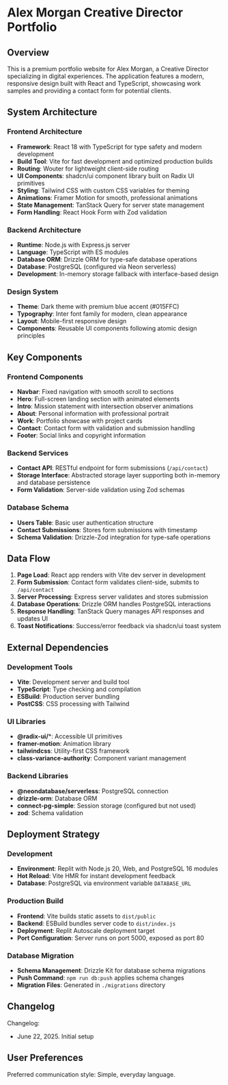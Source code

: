 # Alex Morgan Creative Director Portfolio

## Overview

This is a premium portfolio website for Alex Morgan, a Creative Director specializing in digital experiences. The application features a modern, responsive design built with React and TypeScript, showcasing work samples and providing a contact form for potential clients.

## System Architecture

### Frontend Architecture
- **Framework**: React 18 with TypeScript for type safety and modern development
- **Build Tool**: Vite for fast development and optimized production builds
- **Routing**: Wouter for lightweight client-side routing
- **UI Components**: shadcn/ui component library built on Radix UI primitives
- **Styling**: Tailwind CSS with custom CSS variables for theming
- **Animations**: Framer Motion for smooth, professional animations
- **State Management**: TanStack Query for server state management
- **Form Handling**: React Hook Form with Zod validation

### Backend Architecture
- **Runtime**: Node.js with Express.js server
- **Language**: TypeScript with ES modules
- **Database ORM**: Drizzle ORM for type-safe database operations
- **Database**: PostgreSQL (configured via Neon serverless)
- **Development**: In-memory storage fallback with interface-based design

### Design System
- **Theme**: Dark theme with premium blue accent (#015FFC)
- **Typography**: Inter font family for modern, clean appearance
- **Layout**: Mobile-first responsive design
- **Components**: Reusable UI components following atomic design principles

## Key Components

### Frontend Components
- **Navbar**: Fixed navigation with smooth scroll to sections
- **Hero**: Full-screen landing section with animated elements
- **Intro**: Mission statement with intersection observer animations
- **About**: Personal information with professional portrait
- **Work**: Portfolio showcase with project cards
- **Contact**: Contact form with validation and submission handling
- **Footer**: Social links and copyright information

### Backend Services
- **Contact API**: RESTful endpoint for form submissions (`/api/contact`)
- **Storage Interface**: Abstracted storage layer supporting both in-memory and database persistence
- **Form Validation**: Server-side validation using Zod schemas

### Database Schema
- **Users Table**: Basic user authentication structure
- **Contact Submissions**: Stores form submissions with timestamp
- **Schema Validation**: Drizzle-Zod integration for type-safe operations

## Data Flow

1. **Page Load**: React app renders with Vite dev server in development
2. **Form Submission**: Contact form validates client-side, submits to `/api/contact`
3. **Server Processing**: Express server validates and stores submission
4. **Database Operations**: Drizzle ORM handles PostgreSQL interactions
5. **Response Handling**: TanStack Query manages API responses and updates UI
6. **Toast Notifications**: Success/error feedback via shadcn/ui toast system

## External Dependencies

### Development Tools
- **Vite**: Development server and build tool
- **TypeScript**: Type checking and compilation
- **ESBuild**: Production server bundling
- **PostCSS**: CSS processing with Tailwind

### UI Libraries
- **@radix-ui/***: Accessible UI primitives
- **framer-motion**: Animation library
- **tailwindcss**: Utility-first CSS framework
- **class-variance-authority**: Component variant management

### Backend Libraries
- **@neondatabase/serverless**: PostgreSQL connection
- **drizzle-orm**: Database ORM
- **connect-pg-simple**: Session storage (configured but not used)
- **zod**: Schema validation

## Deployment Strategy

### Development
- **Environment**: Replit with Node.js 20, Web, and PostgreSQL 16 modules
- **Hot Reload**: Vite HMR for instant development feedback
- **Database**: PostgreSQL via environment variable `DATABASE_URL`

### Production Build
- **Frontend**: Vite builds static assets to `dist/public`
- **Backend**: ESBuild bundles server code to `dist/index.js`
- **Deployment**: Replit Autoscale deployment target
- **Port Configuration**: Server runs on port 5000, exposed as port 80

### Database Migration
- **Schema Management**: Drizzle Kit for database schema migrations
- **Push Command**: `npm run db:push` applies schema changes
- **Migration Files**: Generated in `./migrations` directory

## Changelog

Changelog:
- June 22, 2025. Initial setup

## User Preferences

Preferred communication style: Simple, everyday language.